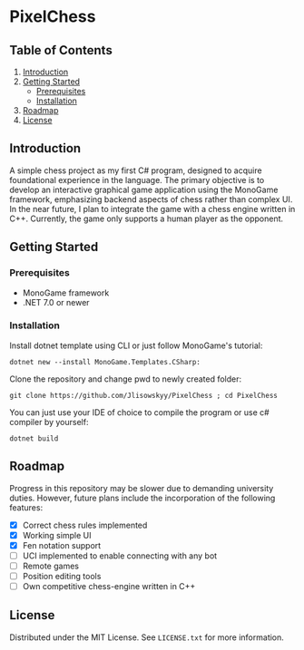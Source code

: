 
# PixelChess

## Table of Contents
1. [Introduction](#introduction)
2. [Getting Started](#getting-started)
    - [Prerequisites](#prerequisites)
    - [Installation](#installation)
3. [Roadmap](#roadmap)
4. [License](#license)
## Introduction

A simple chess project as my first C# program, designed to acquire foundational experience in the language. 
The primary objective is to develop an interactive graphical game application using the MonoGame framework, 
emphasizing backend aspects of chess rather than complex UI. 
In the near future, I plan to integrate the game with a chess engine written in C++. 
Currently, the game only supports a human player as the opponent.

## Getting Started

### Prerequisites

- MonoGame framework
- .NET 7.0 or newer

### Installation

Install dotnet template using CLI or just follow MonoGame's tutorial:

```shell
dotnet new --install MonoGame.Templates.CSharp:
```

Clone the repository and change pwd to newly created folder:

```shell
git clone https://github.com/Jlisowskyy/PixelChess ; cd PixelChess
```

You can just use your IDE of choice to compile the program or use c# compiler by yourself:

```shell
dotnet build
```

## Roadmap

Progress in this repository may be slower due to demanding university duties.
However, future plans include the incorporation of the following features:

- [x] Correct chess rules implemented
- [x] Working simple UI
- [x] Fen notation support
- [ ] UCI implemented to enable connecting with any bot
- [ ] Remote games
- [ ] Position editing tools
- [ ] Own competitive chess-engine written in C++

## License

Distributed under the MIT License. See `LICENSE.txt` for more information.
